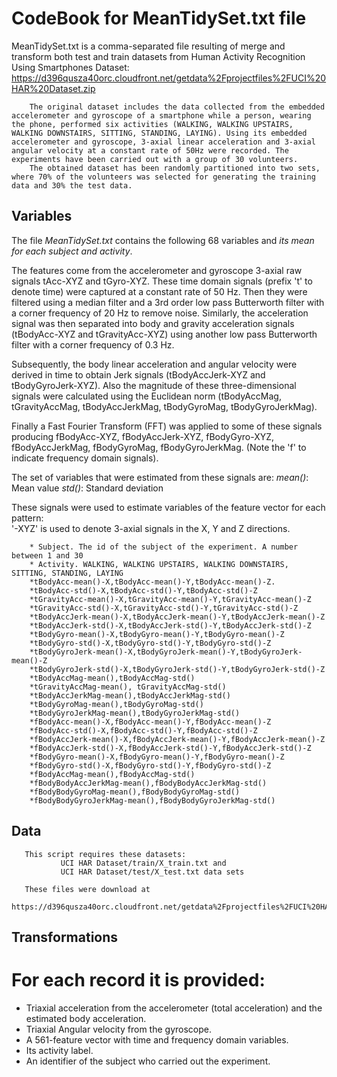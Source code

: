 CodeBook for MeanTidySet.txt file
========================================================

MeanTidySet.txt is a comma-separated file resulting of merge and transform both test and train datasets from 
Human Activity Recognition Using Smartphones Dataset:
        https://d396qusza40orc.cloudfront.net/getdata%2Fprojectfiles%2FUCI%20HAR%20Dataset.zip

        The original dataset includes the data collected from the embedded accelerometer and gyroscope of a smartphone while a person, wearing the phone, performed six activities (WALKING, WALKING UPSTAIRS, WALKING DOWNSTAIRS, SITTING, STANDING, LAYING). Using its embedded accelerometer and gyroscope, 3-axial linear acceleration and 3-axial angular velocity at a constant rate of 50Hz were recorded. The experiments have been carried out with a group of 30 volunteers.
        The obtained dataset has been randomly partitioned into two sets, where 70% of the volunteers was selected for generating the training data and 30% the test data.


## Variables

The file _MeanTidySet.txt_ contains the following 68 variables and _its mean for each subject and activity_.

The features come from the accelerometer and gyroscope 3-axial raw signals tAcc-XYZ and tGyro-XYZ. These time domain signals (prefix 't' to denote time) were captured at a constant rate of 50 Hz. Then they were filtered using a median filter and a 3rd order low pass Butterworth filter with a corner frequency of 20 Hz to remove noise. Similarly, the acceleration signal was then separated into body and gravity acceleration signals (tBodyAcc-XYZ and tGravityAcc-XYZ) using another low pass Butterworth filter with a corner frequency of 0.3 Hz. 

Subsequently, the body linear acceleration and angular velocity were derived in time to obtain Jerk signals (tBodyAccJerk-XYZ and tBodyGyroJerk-XYZ). Also the magnitude of these three-dimensional signals were calculated using the Euclidean norm (tBodyAccMag, tGravityAccMag, tBodyAccJerkMag, tBodyGyroMag, tBodyGyroJerkMag). 

Finally a Fast Fourier Transform (FFT) was applied to some of these signals producing fBodyAcc-XYZ, fBodyAccJerk-XYZ, fBodyGyro-XYZ, fBodyAccJerkMag, fBodyGyroMag, fBodyGyroJerkMag. (Note the 'f' to indicate frequency domain signals). 

The set of variables that were estimated from these signals are: 
_mean()_: Mean value
_std()_: Standard deviation

These signals were used to estimate variables of the feature vector for each pattern:  
'-XYZ' is used to denote 3-axial signals in the X, Y and Z directions.

        * Subject. The id of the subject of the experiment. A number between 1 and 30
        * Activity. WALKING, WALKING UPSTAIRS, WALKING DOWNSTAIRS, SITTING, STANDING, LAYING
        *tBodyAcc-mean()-X,tBodyAcc-mean()-Y,tBodyAcc-mean()-Z.
        *tBodyAcc-std()-X,tBodyAcc-std()-Y,tBodyAcc-std()-Z
        *tGravityAcc-mean()-X,tGravityAcc-mean()-Y,tGravityAcc-mean()-Z
        *tGravityAcc-std()-X,tGravityAcc-std()-Y,tGravityAcc-std()-Z
        *tBodyAccJerk-mean()-X,tBodyAccJerk-mean()-Y,tBodyAccJerk-mean()-Z
        *tBodyAccJerk-std()-X,tBodyAccJerk-std()-Y,tBodyAccJerk-std()-Z
        *tBodyGyro-mean()-X,tBodyGyro-mean()-Y,tBodyGyro-mean()-Z
        *tBodyGyro-std()-X,tBodyGyro-std()-Y,tBodyGyro-std()-Z
        *tBodyGyroJerk-mean()-X,tBodyGyroJerk-mean()-Y,tBodyGyroJerk-mean()-Z
        *tBodyGyroJerk-std()-X,tBodyGyroJerk-std()-Y,tBodyGyroJerk-std()-Z
        *tBodyAccMag-mean(),tBodyAccMag-std()
        *tGravityAccMag-mean(), tGravityAccMag-std()
        *tBodyAccJerkMag-mean(),tBodyAccJerkMag-std()
        *tBodyGyroMag-mean(),tBodyGyroMag-std()
        *tBodyGyroJerkMag-mean(),tBodyGyroJerkMag-std()
        *fBodyAcc-mean()-X,fBodyAcc-mean()-Y,fBodyAcc-mean()-Z
        *fBodyAcc-std()-X,fBodyAcc-std()-Y,fBodyAcc-std()-Z
        *fBodyAccJerk-mean()-X,fBodyAccJerk-mean()-Y,fBodyAccJerk-mean()-Z
        *fBodyAccJerk-std()-X,fBodyAccJerk-std()-Y,fBodyAccJerk-std()-Z
        *fBodyGyro-mean()-X,fBodyGyro-mean()-Y,fBodyGyro-mean()-Z
        *fBodyGyro-std()-X,fBodyGyro-std()-Y,fBodyGyro-std()-Z
        *fBodyAccMag-mean(),fBodyAccMag-std()
        *fBodyBodyAccJerkMag-mean(),fBodyBodyAccJerkMag-std()
        *fBodyBodyGyroMag-mean(),fBodyBodyGyroMag-std()
        *fBodyBodyGyroJerkMag-mean(),fBodyBodyGyroJerkMag-std()

## Data
       This script requires these datasets:
               UCI HAR Dataset/train/X_train.txt and 
               UCI HAR Dataset/test/X_test.txt data sets 

       These files were download at 
               https://d396qusza40orc.cloudfront.net/getdata%2Fprojectfiles%2FUCI%20HAR%20Dataset.zip 
               
## Transformations
For each record it is provided:
======================================
- Triaxial acceleration from the accelerometer (total acceleration) and the estimated body acceleration.
- Triaxial Angular velocity from the gyroscope. 
- A 561-feature vector with time and frequency domain variables. 
- Its activity label. 
- An identifier of the subject who carried out the experiment.